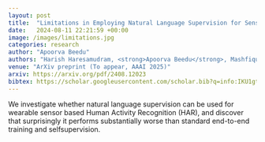 ```yaml
---
layout: post
title:  "Limitations in Employing Natural Language Supervision for Sensor-Based Human Activity Recognition--And Ways to Overcome Them"
date:   2024-08-11 22:21:59 +00:00
image: /images/limitations.jpg
categories: research
author: "Apoorva Beedu"
authors: "Harish Haresamudram, <strong>Apoorva Beedu</strong>, Mashfiqui Rabbi, Sankalita Saha, Irfan Essa, Thomas Ploetz"
venue: "ArXiv preprint (To appear, AAAI 2025)"
arxiv: https://arxiv.org/pdf/2408.12023
bibtex: https://scholar.googleusercontent.com/scholar.bib?q=info:IKU1gtvy398J:scholar.google.com/&output=citation&scisdr=ClHSV9rtEI3y5l-geA8:AFWwaeYAAAAAZuumYA8NHyaUce8BNeKbiQ5Ufgk&scisig=AFWwaeYAAAAAZuumYC7qaBj5hJgWnfIb6XjBwYY&scisf=4&ct=citation&cd=-1&hl=en
---
```

We investigate whether natural language supervision can be used for wearable sensor based Human Activity Recognition (HAR), and discover that surprisingly it performs substantially worse than standard end-to-end training and selfsupervision.